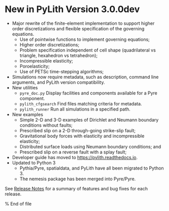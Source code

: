 # New in PyLith Version 3.0.0dev

* Major rewrite of the finite-element implementation to support higher order discretizations and flexible specification of the governing equations.
  * Use of pointwise functions to implement governing equations;
  * Higher order discretizations;
  * Problem specification independent of cell shape (quadrilateral vs triangle, hexahedron vs tetrahedron);
  * Incompressible elasticity;
  * Poroelasticity;
  * Use of PETSc time-stepping algorithms;
* Simulations now require metadata, such as description, command line arguments, and PyLith version compatibility.
* New utilities
  * `pyre_doc.py` Display facilities and components available for a Pyre component.
  * `pylith_cfgsearch` Find files matching criteria for metadata.
  * `pylith_runner` Run all simulations in a specified path.
* New examples
  * Simple 2-D and 3-D examples of Dirichlet and Neumann boundary conditions without faults;
  * Prescribed slip on a 2-D through-going strike-slip fault;
  * Gravitational body forces with elasticity and incompressible elasticity;
  * Distributed surface loads using Neumann boundary conditions; and
  * Prescribed slip on a reverse fault with a splay fault;
* Developer guide has moved to <https://pylith.readthedocs.io>.
* Updated to Python 3
  * Pythia/Pyre, spatialdata, and PyLith have all been migrated to Python 3.
  * The nemesis package has been merged into Pyre/Pyre.

See [Release Notes](../../intro/release-notes.md) for a summary of features and bug fixes for each release.

% End of file
